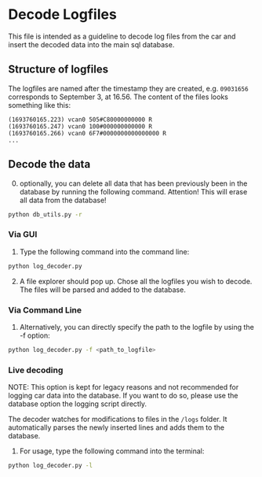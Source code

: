 # Decode Logfiles

This file is intended as a guideline to decode log files from the car and insert the decoded data into the main sql
database.

## Structure of logfiles

The logfiles are named after the timestamp they are created, e.g. `09031656` corresponds to September 3, at 16.56.
The content of the files looks something like this:

```
(1693760165.223) vcan0 505#C80000000000 R
(1693760165.247) vcan0 100#000000000000 R
(1693760165.266) vcan0 6F7#0000000000000000 R
...
````

## Decode the data

0. optionally, you can delete all data that has been previously been in the database by running the following command.
   Attention! This will erase all data from the database!

```sh
python db_utils.py -r
```

### Via GUI

1. Type the following command into the command line:

```sh
python log_decoder.py
```

2. A file explorer should pop up. Chose all the logfiles you wish to decode. The files will be parsed and added to the
   database.

### Via Command Line

1. Alternatively, you can directly specify the path to the logfile by using the -f option:

```sh
python log_decoder.py -f <path_to_logfile>
```

### Live decoding

NOTE: This option is kept for legacy reasons and not recommended for logging car data into the database. If you want to
do so, please use the database option the logging script directly.

The decoder watches for modifications to files in the `/logs` folder. It automatically parses the newly inserted lines
and adds them to the database. 

1. For usage, type the following command into the terminal:

```sh
python log_decoder.py -l 
```
